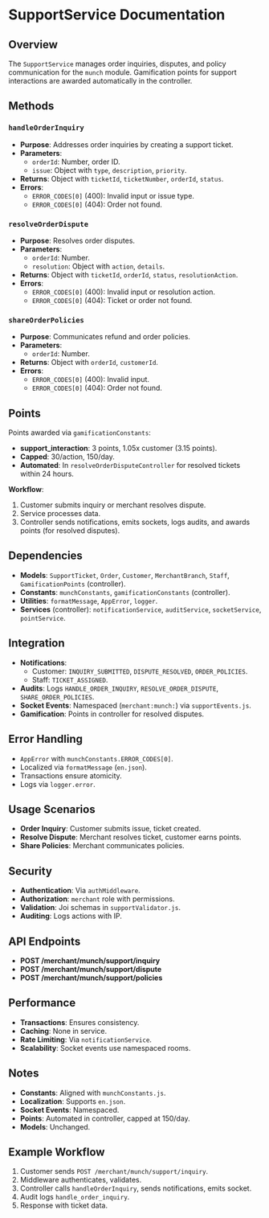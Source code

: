 # SupportService Documentation

## Overview
The `SupportService` manages order inquiries, disputes, and policy communication for the `munch` module. Gamification points for support interactions are awarded automatically in the controller.

## Methods

### `handleOrderInquiry`
- **Purpose**: Addresses order inquiries by creating a support ticket.
- **Parameters**:
  - `orderId`: Number, order ID.
  - `issue`: Object with `type`, `description`, `priority`.
- **Returns**: Object with `ticketId`, `ticketNumber`, `orderId`, `status`.
- **Errors**:
  - `ERROR_CODES[0]` (400): Invalid input or issue type.
  - `ERROR_CODES[0]` (404): Order not found.

### `resolveOrderDispute`
- **Purpose**: Resolves order disputes.
- **Parameters**:
  - `orderId`: Number.
  - `resolution`: Object with `action`, `details`.
- **Returns**: Object with `ticketId`, `orderId`, `status`, `resolutionAction`.
- **Errors**:
  - `ERROR_CODES[0]` (400): Invalid input or resolution action.
  - `ERROR_CODES[0]` (404): Ticket or order not found.

### `shareOrderPolicies`
- **Purpose**: Communicates refund and order policies.
- **Parameters**:
  - `orderId`: Number.
- **Returns**: Object with `orderId`, `customerId`.
- **Errors**:
  - `ERROR_CODES[0]` (400): Invalid input.
  - `ERROR_CODES[0]` (404): Order not found.

## Points
Points awarded via `gamificationConstants`:
- **support_interaction**: 3 points, 1.05x customer (3.15 points).
- **Capped**: 30/action, 150/day.
- **Automated**: In `resolveOrderDisputeController` for resolved tickets within 24 hours.

**Workflow**:
1. Customer submits inquiry or merchant resolves dispute.
2. Service processes data.
3. Controller sends notifications, emits sockets, logs audits, and awards points (for resolved disputes).

## Dependencies
- **Models**: `SupportTicket`, `Order`, `Customer`, `MerchantBranch`, `Staff`, `GamificationPoints` (controller).
- **Constants**: `munchConstants`, `gamificationConstants` (controller).
- **Utilities**: `formatMessage`, `AppError`, `logger`.
- **Services** (controller): `notificationService`, `auditService`, `socketService`, `pointService`.

## Integration
- **Notifications**:
  - Customer: `INQUIRY_SUBMITTED`, `DISPUTE_RESOLVED`, `ORDER_POLICIES`.
  - Staff: `TICKET_ASSIGNED`.
- **Audits**: Logs `HANDLE_ORDER_INQUIRY`, `RESOLVE_ORDER_DISPUTE`, `SHARE_ORDER_POLICIES`.
- **Socket Events**: Namespaced (`merchant:munch:`) via `supportEvents.js`.
- **Gamification**: Points in controller for resolved disputes.

## Error Handling
- `AppError` with `munchConstants.ERROR_CODES[0]`.
- Localized via `formatMessage` (`en.json`).
- Transactions ensure atomicity.
- Logs via `logger.error`.

## Usage Scenarios
- **Order Inquiry**: Customer submits issue, ticket created.
- **Resolve Dispute**: Merchant resolves ticket, customer earns points.
- **Share Policies**: Merchant communicates policies.

## Security
- **Authentication**: Via `authMiddleware`.
- **Authorization**: `merchant` role with permissions.
- **Validation**: Joi schemas in `supportValidator.js`.
- **Auditing**: Logs actions with IP.

## API Endpoints
- **POST /merchant/munch/support/inquiry**
- **POST /merchant/munch/support/dispute**
- **POST /merchant/munch/support/policies**

## Performance
- **Transactions**: Ensures consistency.
- **Caching**: None in service.
- **Rate Limiting**: Via `notificationService`.
- **Scalability**: Socket events use namespaced rooms.

## Notes
- **Constants**: Aligned with `munchConstants.js`.
- **Localization**: Supports `en.json`.
- **Socket Events**: Namespaced.
- **Points**: Automated in controller, capped at 150/day.
- **Models**: Unchanged.

## Example Workflow
1. Customer sends `POST /merchant/munch/support/inquiry`.
2. Middleware authenticates, validates.
3. Controller calls `handleOrderInquiry`, sends notifications, emits socket.
4. Audit logs `handle_order_inquiry`.
5. Response with ticket data.